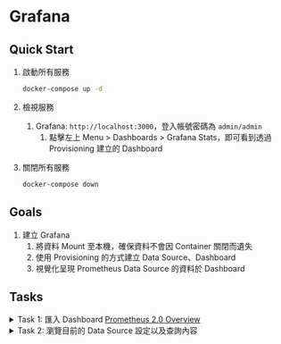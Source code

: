 # Grafana

## Quick Start

1. 啟動所有服務

    ```bash
    docker-compose up -d
    ```

2. 檢視服務
   1. Grafana: `http://localhost:3000`，登入帳號密碼為 `admin/admin`
      1. 點擊左上 Menu > Dashboards > Grafana Stats，即可看到透過 Provisioning 建立的 Dashboard
3. 關閉所有服務

    ```bash
    docker-compose down
    ```

## Goals

1. 建立 Grafana
   1. 將資料 Mount 至本機，確保資料不會因 Container 關閉而遺失
   2. 使用 Provisioning 的方式建立 Data Source、Dashboard
   3. 視覺化呈現 Prometheus Data Source 的資料於 Dashboard

## Tasks

<details><summary>Task 1: 匯入 Dashboard <a href="https://grafana.com/grafana/dashboards/3662-prometheus-2-0-overview/">Prometheus 2.0 Overview</a></summary>

1. 點擊左上 Menu > Dashboards 點擊右上區域的 New，選擇 Import
2. 使用 `Import via grafana.com` 的方式匯入 Dashboard，Dashboard ID 為 `3662`，點擊 Load
3. prometheus Data Source 選擇 `Prometheus`
4. 檢視 Dashboard，可以看到 Prometheus 的 Metrics 資料

</details>

<details><summary>Task 2: 瀏覽目前的 Data Source 設定以及查詢內容</summary>

1. 點擊左上 Menu > Configuration > Data Sources，可以看到目前的 Data Source 設定
2. 點擊左上 Menu > Explore，可以透過左上的下拉選單選擇 Data Source，下方的查詢區塊會自動帶入該 Data Source 的查詢語法

</details>
